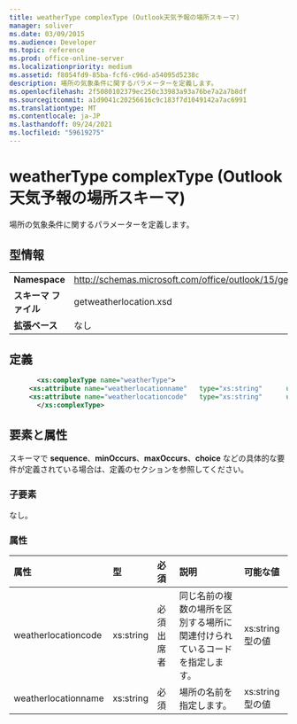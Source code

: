 ```yaml
---
title: weatherType complexType (Outlook天気予報の場所スキーマ)
manager: soliver
ms.date: 03/09/2015
ms.audience: Developer
ms.topic: reference
ms.prod: office-online-server
ms.localizationpriority: medium
ms.assetid: f8054fd9-85ba-fcf6-c96d-a54095d5238c
description: 場所の気象条件に関するパラメーターを定義します。
ms.openlocfilehash: 2f5080102379ec250c33983a93a76be7a2a7b8df
ms.sourcegitcommit: a1d9041c20256616c9c183f7d1049142a7ac6991
ms.translationtype: MT
ms.contentlocale: ja-JP
ms.lasthandoff: 09/24/2021
ms.locfileid: "59619275"
---
```

# <a name="weathertype-complextype-outlook-weather-location-schema"></a>weatherType complexType (Outlook天気予報の場所スキーマ)

場所の気象条件に関するパラメーターを定義します。
  
## <a name="type-information"></a>型情報

|||
|:-----|:-----|
|**Namespace** <br/> |http://schemas.microsoft.com/office/outlook/15/getweatherlocation.xsd  <br/> |
|**スキーマ ファイル** <br/> |getweatherlocation.xsd  <br/> |
|**拡張ベース** <br/> |なし  <br/> |
   
## <a name="definition"></a>定義

```XML
       <xs:complexType name="weatherType">
     <xs:attribute name="weatherlocationname"   type="xs:string"      use="required"     />
     <xs:attribute name="weatherlocationcode"   type="xs:string"      use="required"     />
       </xs:complexType>

```

## <a name="elements-and-attributes"></a>要素と属性

スキーマで **sequence**、**minOccurs**、**maxOccurs**、**choice** などの具体的な要件が定義されている場合は、定義のセクションを参照してください。 
  
### <a name="child-elements"></a>子要素

なし。
  
### <a name="attributes"></a>属性

|**属性**|**型**|**必須**|**説明**|**可能な値**|
|:-----|:-----|:-----|:-----|:-----|
|weatherlocationcode  <br/> |xs:string  <br/> |必須出席者  <br/> |同じ名前の複数の場所を区別する場所に関連付けられているコードを指定します。  <br/> |xs:string 型の値  <br/> |
|weatherlocationname  <br/> |xs:string  <br/> |必須  <br/> |場所の名前を指定します。  <br/> |xs:string 型の値  <br/> |
   

